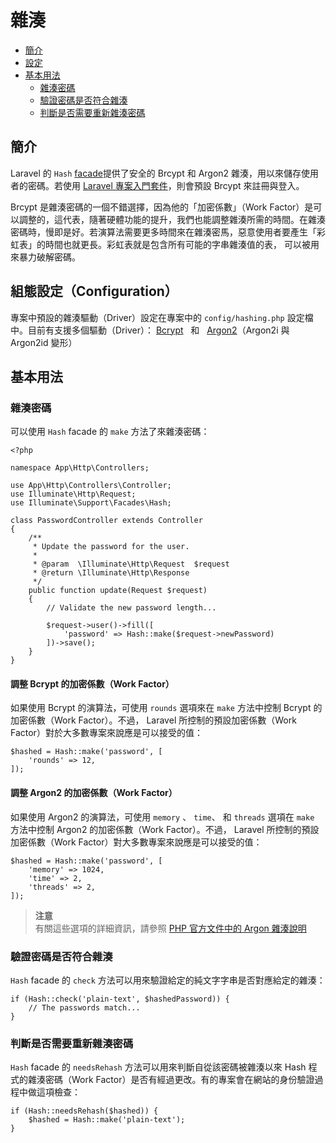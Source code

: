 # 雜湊

- [簡介](#introduction)
- [設定](#configuration)
- [基本用法](#basic-usage)
    - [雜湊密碼](#hashing-passwords)
    - [驗證密碼是否符合雜湊](#verifying-that-a-password-matches-a-hash)
    - [判斷是否需要重新雜湊密碼](#determining-if-a-password-needs-to-be-rehashed)

<a name="introduction"></a>
## 簡介

Laravel 的 `Hash` [facade](/docs/{{version}}/facades)提供了安全的 Brcypt 和 Argon2 雜湊，用以來儲存使用者的密碼。若使用 [Laravel 專案入門套件](/docs/{{version}}/starter-kits)，則會預設 Brcypt 來註冊與登入。

Brcypt 是雜湊密碼的一個不錯選擇，因為他的「加密係數」（Work Factor）是可以調整的，這代表，隨著硬體功能的提升，我們也能調整雜湊所需的時間。在雜湊密碼時，慢即是好。若演算法需要更多時間來在雜湊密馬，惡意使用者要產生「彩虹表」的時間也就更長。彩虹表就是包含所有可能的字串雜湊值的表， 可以被用來暴力破解密碼。

<a name="configuration"></a>
## 組態設定（Configuration）

專案中預設的雜湊驅動（Driver）設定在專案中的 `config/hashing.php` 設定檔中。目前有支援多個驅動（Driver）： [Bcrypt](https://en.wikipedia.org/wiki/Bcrypt) &nbsp; 和 &nbsp; [Argon2](https://en.wikipedia.org/wiki/Argon2)（Argon2i 與 Argon2id 變形）

<a name="basic-usage"></a>
## 基本用法

<a name="hashing-passwords"></a>
### 雜湊密碼

可以使用 `Hash` facade 的 `make`  方法了來雜湊密碼：

    <?php

    namespace App\Http\Controllers;

    use App\Http\Controllers\Controller;
    use Illuminate\Http\Request;
    use Illuminate\Support\Facades\Hash;

    class PasswordController extends Controller
    {
        /**
         * Update the password for the user.
         *
         * @param  \Illuminate\Http\Request  $request
         * @return \Illuminate\Http\Response
         */
        public function update(Request $request)
        {
            // Validate the new password length...

            $request->user()->fill([
                'password' => Hash::make($request->newPassword)
            ])->save();
        }
    }

<a name="adjusting-the-bcrypt-work-factor"></a>
#### 調整 Bcrypt 的加密係數（Work Factor）

如果使用 Bcrypt 的演算法，可使用 `rounds` 選項來在 `make` 方法中控制 Bcrypt 的加密係數（Work Factor）。不過， Laravel 所控制的預設加密係數（Work Factor）對於大多數專案來說應是可以接受的值：

    $hashed = Hash::make('password', [
        'rounds' => 12,
    ]);

<a name="adjusting-the-argon2-work-factor"></a>
#### 調整 Argon2 的加密係數（Work Factor）

如果使用 Argon2 的演算法，可使用 `memory` 、 `time`、 和 `threads` 選項在 `make` 方法中控制 Argon2 的加密係數（Work Factor）。不過， Laravel 所控制的預設加密係數（Work Factor）對大多數專案來說應是可以接受的值：

    $hashed = Hash::make('password', [
        'memory' => 1024,
        'time' => 2,
        'threads' => 2,
    ]);

> **注意**  
> 有關這些選項的詳細資訊，請參照 [PHP 官方文件中的 Argon 雜湊說明](https://secure.php.net/manual/en/function.password-hash.php)

<a name="verifying-that-a-password-matches-a-hash"></a>
### 驗證密碼是否符合雜湊

`Hash` facade 的 `check` 方法可以用來驗證給定的純文字字串是否對應給定的雜湊： 

    if (Hash::check('plain-text', $hashedPassword)) {
        // The passwords match...
    }

<a name="determining-if-a-password-needs-to-be-rehashed"></a>
### 判斷是否需要重新雜湊密碼

`Hash` facade 的 `needsRehash` 方法可以用來判斷自從該密碼被雜湊以來 Hash 程式的雜湊密碼（Work Factor）是否有經過更改。有的專案會在網站的身份驗證過程中做這項檢查：

    if (Hash::needsRehash($hashed)) {
        $hashed = Hash::make('plain-text');
    }
